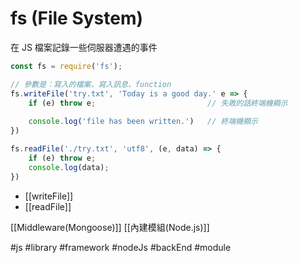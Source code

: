 # fs (File System)
在 JS 檔案記錄一些伺服器遭遇的事件
```js
const fs = require('fs');

// 參數是：寫入的檔案、寫入訊息、function
fs.writeFile('try.txt', 'Today is a good day.' e => {
	if (e) throw e;							// 失敗的話終端機顯示
	
	console.log('file has been written.')	// 終端機顯示
})
```
```js
fs.readFile('./try.txt', 'utf8', (e, data) => {
	if (e) throw e;
	console.log(data);
})
```

- [[writeFile]]
- [[readFile]]


[[Middleware(Mongoose)]]
[[內建模組(Node.js)]]

#js #library #framework #nodeJs #backEnd #module